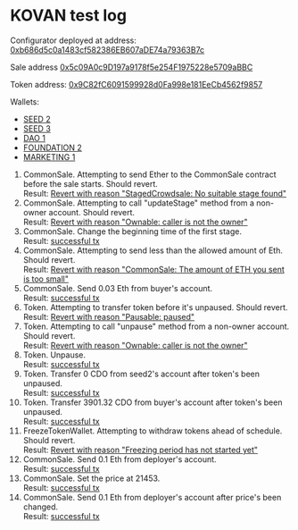 # KOVAN test log
Configurator deployed at address: [0xb686d5c0a1483cf582386EB607aDE74a79363B7c](https://kovan.etherscan.io/address/0xb686d5c0a1483cf582386EB607aDE74a79363B7c)

Sale address [0x5c09A0c9D197a9178f5e254F1975228e5709aBBC](https://kovan.etherscan.io/address/0x5c09A0c9D197a9178f5e254F1975228e5709aBBC)

Token address: [0x9C82fC6091599928d0Fa998e181EeCb4562f9857](https://kovan.etherscan.io/address/0x9C82fC6091599928d0Fa998e181EeCb4562f9857)

Wallets:
* [SEED 2](https://kovan.etherscan.io/address/0x0aC2F917aa917B31AC74A06dC2EfE0Ba44cbF053)
* [SEED 3](https://kovan.etherscan.io/address/0x0c3BA9CDA61e7198d6959359F44BCdD696182872)
* [DAO 1](https://kovan.etherscan.io/address/0x336329E87Ca6d6e1FB856426E7797fe706af3e2E)
* [FOUNDATION 2](https://kovan.etherscan.io/address/0x473c0B1D8c9cF64cE685F62d26b5d9aBC9Bf84a8)
* [MARKETING 1](https://kovan.etherscan.io/address/0x96BeBBb89a61a75812226d21da790f5ce4A205B6)

1. CommonSale. Attempting to send Ether to the CommonSale contract before the sale starts. Should revert.  
    Result: [Revert with reason "StagedCrowdsale: No suitable stage found"](https://kovan.etherscan.io/tx/0xc8ec78acda4ae7eabe517065150cb669115da1e77b88d80d4697d2212e3ef66e)
2. CommonSale. Attempting to call "updateStage" method from a non-owner account. Should revert.  
    Result: [Revert with reason "Ownable: caller is not the owner"](https://kovan.etherscan.io/tx/0xd2a1d7d713ab2cfd97b023adb4e9988d29040b8ee5e1c6adcd5a7bc72b1ff51f)
3. CommonSale. Change the beginning time of the first stage.  
    Result: [successful tx](https://kovan.etherscan.io/tx/0xcf5d096268b85b8ac0f7a552401263fa76ca5189d03e2cdc32ae481f5b7c6b49)
4. CommonSale. Attempting to send less than the allowed amount of Eth. Should revert.  
    Result: [Revert with reason "CommonSale: The amount of ETH you sent is too small"](https://kovan.etherscan.io/tx/0x3913447c440669ace7f28ef3ed3695c4e37392517256904f8873b210ecfc7d23)
5. CommonSale. Send 0.03 Eth from buyer's account.  
    Result: [successful tx](https://kovan.etherscan.io/tx/0x0f46ca1a94441c933d5966f7dc402d5d461b6aea9e518116cf50be52d3b4a358)
6. Token. Attempting to transfer token before it's unpaused. Should revert.  
    Result: [Revert with reason "Pausable: paused"](https://kovan.etherscan.io/tx/0xee388874926929f8c6942ba2e0a898b98c6b447e92bec47fc615b0b88911c5d8)
7. Token. Attempting to call "unpause" method from a non-owner account. Should revert.  
    Result: [Revert with reason "Ownable: caller is not the owner"](https://kovan.etherscan.io/tx/0x98ab1f1c76a732ad5a759ec12579b82c8e59fd9a590022afc5fb07380f1e8a75)
8. Token. Unpause.  
    Result: [successful tx](https://kovan.etherscan.io/tx/0x217e1f2ae9a6b5f421d023b8e4533e010ed8ca42b1b996adb09a1b9eb79d89d7)
9. Token. Transfer 0 CDO from seed2's account after token's been unpaused.  
    Result: [successful tx](https://kovan.etherscan.io/tx/0xd40284aa95e2b95b72dda8e1154ef0cbfebdaadb9e70b90e4913a8d60eadaa0b)
10. Token. Transfer 3901.32 CDO from buyer's account after token's been unpaused.  
    Result: [successful tx](https://kovan.etherscan.io/tx/0xf29a8f7499b6d5ff5b642f777df8e93de39ef90ee6cd7927a0213b1066dbe574)
11. FreezeTokenWallet. Attempting to withdraw tokens ahead of schedule. Should revert.  
    Result: [Revert with reason "Freezing period has not started yet"](https://kovan.etherscan.io/tx/0x4db4291720f7827eabd788c2a76bc3c4ef28e9d79d2216d29a265e2bea24195a)
12. CommonSale. Send 0.1 Eth from deployer's account.  
   Result: [successful tx](https://kovan.etherscan.io/tx/0xca1662be70c91fdb7821d0c0fe98999bd5b305472882f6a99330675333dee5bb)
12. CommonSale. Set the price at 21453.  
    Result: [successful tx](https://kovan.etherscan.io/tx/0x4901a3efd46ba2cdbe621d80ad1100c62f284c6c3547bf3012c24143cde43b6c)
12. CommonSale. Send 0.1 Eth from deployer's account after price's been changed.  
    Result: [successful tx](https://kovan.etherscan.io/tx/0x6960e31257b856b473ef54800b4f17a545a734b295409b6029be387238ce67e4)
